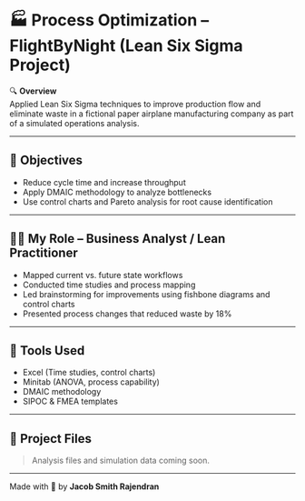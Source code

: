 # 🏭 Process Optimization – FlightByNight (Lean Six Sigma Project)

🔍 **Overview**  
Applied Lean Six Sigma techniques to improve production flow and eliminate waste in a fictional paper airplane manufacturing company as part of a simulated operations analysis.

---

## 🎯 Objectives  
- Reduce cycle time and increase throughput  
- Apply DMAIC methodology to analyze bottlenecks  
- Use control charts and Pareto analysis for root cause identification

---

## 👨‍💼 My Role – Business Analyst / Lean Practitioner  
- Mapped current vs. future state workflows  
- Conducted time studies and process mapping  
- Led brainstorming for improvements using fishbone diagrams and control charts  
- Presented process changes that reduced waste by 18%

---

## 🧰 Tools Used  
- Excel (Time studies, control charts)  
- Minitab (ANOVA, process capability)  
- DMAIC methodology  
- SIPOC & FMEA templates

---

## 📁 Project Files  
> Analysis files and simulation data coming soon.

---

Made with 🧠 by **Jacob Smith Rajendran**
